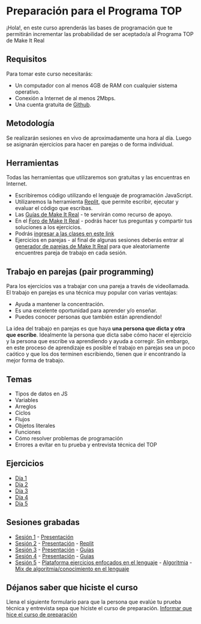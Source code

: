 # Preparación para el Programa TOP

¡Hola!, en este curso aprenderás las bases de programación que te permitirán incrementar las probabilidad de ser aceptado/a al Programa TOP de Make It Real

## Requisitos

Para tomar este curso necesitarás:

- Un computador con al menos 4GB de RAM con cualquier sistema operativo.
- Conexión a Internet de al menos 2Mbps.
- Una cuenta gratuita de [Github](https://github.com/).

## Metodología

Se realizarán sesiones en vivo de aproximadamente una hora al día. Luego se asignarán ejercicios para hacer en parejas o de forma individual.

## Herramientas

Todas las herramientas que utilizaremos son gratuitas y las encuentras en Internet.

- Escribiremos código utilizando el lenguaje de programación JavaScript.
- Utilizaremos la herramienta [Replit](https://replit.com/), que permite escribir, ejecutar y evaluar el código que escribas.
- Las [Guías de Make It Real](https://guias.makeitreal.camp/javascript-i) - te servirán como recurso de apoyo.
- En el [Foro de Make It Real](https://foro.makeitreal.camp/c/preparacion-top-julio-2022/15) - podrás hacer tus preguntas y compartir tus soluciones a los ejercicios.
- Podrás [ingresar a las clases en este link](https://us02web.zoom.us/j/86558228055?pwd=NFc5Wm5CaVo4c2dWUERzbXJ1OGY5Zz09)
- Ejercicios en parejas - al final de algunas sesiones deberás entrar al [generador de parejas de Make It Real](https://go.makeitreal.camp/) para que aleatoriamente encuentres pareja de trabajo en cada sesión.

## Trabajo en parejas (pair programming)

Para los ejercicios vas a trabajar con una pareja a través de videollamada. El trabajo en parejas es una técnica muy popular con varias ventajas:

- Ayuda a mantener la concentración.
- Es una excelente oportunidad para aprender y/o enseñar.
- Puedes conocer personas que también están aprendiendo!

La idea del trabajo en parejas es que haya **una persona que dicta y otra que escribe**. Idealmente la persona que dicta sabe cómo hacer el ejercicio y la persona que escribe va aprendiendo y ayuda a corregir. Sin embargo, en este proceso de aprendizaje es posible el trabajo en parejas sea un poco caótico y que los dos terminen escribiendo, tienen que ir encontrando la mejor forma de trabajo.

## Temas

- Tipos de datos en JS
- Variables
- Arreglos
- Ciclos
- Flujos
- Objetos literales
- Funciones
- Cómo resolver problemas de programación
- Errores a evitar en tu prueba y entrevista técnica del TOP

## Ejercicios

- [Día 1](/dia-1.md)
- [Día 2](/dia-2.md)
- [Día 3](/dia-3.md)
- [Día 4](/dia-4.md)
- [Día 5](/dia-5.md)

## Sesiones grabadas

- [Sesión 1](https://makeitreal.s3.amazonaws.com/videos/86558228055/2022-07-12/tSxnOeEEP.mp4) - [Presentación](https://drive.google.com/file/d/1poJFithyOrFh6alfjsWUeeANVpSZqrc6/view?usp=sharing)
- [Sesión 2](https://makeitreal.s3.amazonaws.com/videos/86558228055/2022-07-13/1nbywFAZx.mp4) - [Presentación](https://drive.google.com/file/d/1Htv29N6x1bmzZJPNVawqZHyJAcemgNde/view?usp=sharing) - [Replit](https://replit.com/@Goye/Ejercicios-Preparacion-Top#index.js)
- [Sesión 3](https://makeitreal.s3.amazonaws.com/videos/86558228055/2022-07-14/FNa57xEu8.mp4) - [Presentación](https://drive.google.com/file/d/1y7sQbt5r4WwWZFeZetotLunKk0sPE5mW/view?usp=sharing) - [Guias](https://guias.makeitreal.camp/javascript-i/arreglos)
- [Sesión 4](https://makeitreal.s3.amazonaws.com/videos/86558228055/2022-07-15/Nn2zaeCdJ.mp4) - [Presentación](https://drive.google.com/file/d/1poqfu7AAFm66EX3xikhr6rVje2bgZiT2/view?usp=sharing) - [Guias](https://guias.makeitreal.camp/javascript-i/ciclos)
- [Sesión 5](https://makeitreal.s3.amazonaws.com/videos/86558228055/2022-07-16/DbdX6e68-.mp4) - [Plataforma ejercicios enfocados en el lenguaje](https://www.codewars.com/dashboard) - [Algoritmia](https://www.hackerrank.com/) - [Mix de algoritmia/conocimiento en el lenguaje](https://leetcode.com/)

## Déjanos saber que hiciste el curso

Llena el siguiente formulario para que la persona que evalúe tu prueba técnica y entrevista sepa que hiciste el curso de preparación. [Informar que hice el curso de preparación](https://docs.google.com/forms/d/10RSESKufKfcrDhg1fqvTy4jt_XJisz_fgL5vep2yZK8/edit?edit_requested=true#responses)
